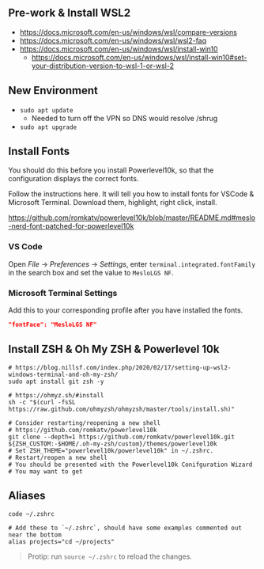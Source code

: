 
## Pre-work & Install WSL2
- https://docs.microsoft.com/en-us/windows/wsl/compare-versions
- https://docs.microsoft.com/en-us/windows/wsl/wsl2-faq
- https://docs.microsoft.com/en-us/windows/wsl/install-win10
  - https://docs.microsoft.com/en-us/windows/wsl/install-win10#set-your-distribution-version-to-wsl-1-or-wsl-2

## New Environment
- `sudo apt update`
  - Needed to turn off the VPN so DNS would resolve /shrug
- `sudo apt upgrade`

## Install Fonts

You should do this before you install Powerlevel10k, so that the configuration displays the correct fonts.

Follow the instructions here. It will tell you how to install fonts for VSCode & Microsoft Terminal.
Download them, highlight, right click, install.

https://github.com/romkatv/powerlevel10k/blob/master/README.md#meslo-nerd-font-patched-for-powerlevel10k

### VS Code

Open _File_ → _Preferences_ → _Settings_, enter `terminal.integrated.fontFamily` in the search box and set the value to `MesloLGS NF`.

### Microsoft Terminal Settings

Add this to your corresponding profile after you have installed the fonts.

```json
"fontFace": "MesloLGS NF"
```

## Install ZSH & Oh My ZSH & Powerlevel 10k

```shell
# https://blog.nillsf.com/index.php/2020/02/17/setting-up-wsl2-windows-terminal-and-oh-my-zsh/
sudo apt install git zsh -y

# https://ohmyz.sh/#install
sh -c "$(curl -fsSL https://raw.github.com/ohmyzsh/ohmyzsh/master/tools/install.sh)"

# Consider restarting/reopening a new shell
# https://github.com/romkatv/powerlevel10k
git clone --depth=1 https://github.com/romkatv/powerlevel10k.git ${ZSH_CUSTOM:-$HOME/.oh-my-zsh/custom}/themes/powerlevel10k
# Set ZSH_THEME="powerlevel10k/powerlevel10k" in ~/.zshrc.
# Restart/reopen a new shell
# You should be presented with the Powerlevel10k Conifguration Wizard
# You may want to get 
```

## Aliases

```shell
code ~/.zshrc

# Add these to `~/.zshrc`, should have some examples commented out near the bottom
alias projects="cd ~/projects"
```

> Protip: run `source ~/.zshrc` to reload the changes.
